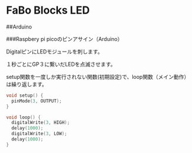 # FaBo Blocks LED

##Arduino

###Raspbery pi picoのピンアサイン（Arduino）


DigitalピンにLEDモジュールを刺します。

１秒ごとにGP３に繋いだLEDを点滅させます。

setup関数を一度しか実行されない関数(初期設定)で、loop関数（メイン動作）は繰り返します。


```c
void setup() {
  pinMode(3, OUTPUT);
}

void loop() {
  digitalWrite(3, HIGH);
  delay(1000);                     
  digitalWrite(3, LOW);
  delay(1000);
}
```
